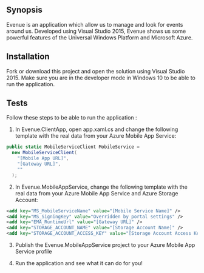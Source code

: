 ## Synopsis

Evenue is an application which allow us to manage and look for events around us. Developed using Visual Studio 2015, Evenue shows us some powerful features of the Universal Windows Platform and Microsoft Azure.

## Installation

Fork or download this project and open the solution using Visual Studio 2015. Make sure you are in the developer mode in Windows 10 to be able to run the application.

## Tests

Follow these steps to be able to run the application :
  1. In Evenue.ClientApp, open app.xaml.cs and change the following template with the real data from your Azure Mobile App Service:
  
  ```cs
  public static MobileServiceClient MobileService =
    new MobileServiceClient(
      "[Mobile App URL]",
      "[Gateway URL]",
      ""
    );
  ```
  2. In Evenue.MobileAppService, change the following template with the real data from your Azure Mobile App Service and Azure Storage Account:
  
  ```xml
  <add key="MS_MobileServiceName" value="[Mobile Service Name]" />
  <add key="MS_SigningKey" value="Overridden by portal settings" />
  <add key="EMA_RuntimeUrl" value="[Gateway URL]" />
  <add key="STORAGE_ACCOUNT_NAME" value="[Storage Account Name]" />
  <add key="STORAGE_ACCOUNT_ACCESS_KEY" value="[Storage Account Access Key]" />
  ```
  
  3. Publish the Evenue.MobileAppService project to your Azure Mobile App Service profile
  
  4. Run the application and see what it can do for you!

